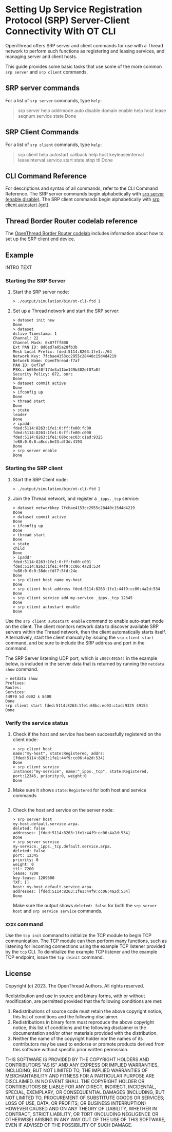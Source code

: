 # Setting Up Service Registration Protocol (SRP) Server-Client Connectivity With OT CLI

OpenThread offers SRP server and client commands for use with a Thread network
to perform such functions as registering and leasing services, and managing
server and client hosts.

This guide provides some basic tasks that use some of the more common `srp server`
and `srp client` commands.

## SRP server commands

For a list of `srp server` commands, type `help`:

> srp server help
addrmode
auto
disable
domain
enable
help
host
lease
seqnum
service
state
Done

## SRP Client Commands

For a list of `srp client` commands, type `help`:

> srp client help
autostart
callback
help
host
keyleaseinterval
leaseinterval
service
start
state
stop
ttl
Done

## CLI Command Reference

For descriptions and syntax of all commands, refer to the CLI Command Reference.
The SRP server commands begin alphabetically with
[srp server (enable,disable)](https://openthread.io/reference/cli/commands#srp_server_enabledisable).
The SRP client commands begin alphabetically with
[srp client autostart (get)](https://openthread.io/reference/cli/commands#srp_client_autostart_get).

## Thread Border Router codelab reference

The [OpenThread Border Router codelab](https://openthread.io/codelabs/openthread-border-router#1)
includes information about how to set up the SRP client end device.

## Example

INTRO TEXT

### Starting the SRP Server

1. Start the SRP server node:
  
   ```
   > ./output/simulation/bin/ot-cli-ftd 1
   ```
1. Set up a Thread network and start the SRP server:

   ```
   > dataset init new
   Done
   > dataset
   Active Timestamp: 1
   Channel: 22
   Channel Mask: 0x07fff800
   Ext PAN ID: 8d6ed7a05a28fb3b
   Mesh Local Prefix: fded:5114:8263:1fe1::/64
   Network Key: 7fcbae4153cc2955c28440c15d4d4219
   Network Name: OpenThread-f7af
   PAN ID: 0xf7af
   PSKc: b658e40f174e3a11be149b302ef07a0f
   Security Policy: 672, onrc
   Done
   > dataset commit active
   Done
   > ifconfig up
   Done
   > thread start
   Done
   > state
   leader
   Done
   > ipaddr
   fded:5114:8263:1fe1:0:ff:fe00:fc00
   fded:5114:8263:1fe1:0:ff:fe00:c000
   fded:5114:8263:1fe1:68bc:ec03:c1ad:9325
   fe80:0:0:0:a8cd:6e23:df3d:4193
   Done
   > srp server enable
   Done
   ```

### Starting the SRP client

1. Start the SRP Client node:

   ```
   > ./output/simulation/bin/ot-cli-ftd 2
   ```

1. Join the Thread network, and register a `_ipps._tcp` service:
   
   ```
   > dataset networkkey 7fcbae4153cc2955c28440c15d4d4219
   Done
   > dataset commit active
   Done
   > ifconfig up
   Done
   > thread start
   Done
   > state
   child
   Done
   > ipaddr
   fded:5114:8263:1fe1:0:ff:fe00:c001
   fded:5114:8263:1fe1:44f9:cc06:4a2d:534
   fe80:0:0:0:38dd:fdf7:5fd:24e
   Done
   > srp client host name my-host
   Done
   > srp client host address fded:5114:8263:1fe1:44f9:cc06:4a2d:534
   Done
   > srp client service add my-service _ipps._tcp 12345
   Done
   > srp client autostart enable
   Done
   ```
Use the `srp client autostart enable` command to enable auto-start mode on the client.
The client monitors network data to discover available SRP servers within
the Thread network, then the client automatically starts itself. Alternatively,
start the client manually by issuing the `srp client start` command, and be sure
to include the SRP address and port in the command.

The SRP Server listening UDP port, which is `c002(49154)` in the example below,
is included in the server data that is returned by running the `netdata show` command.

```
> netdata show
Prefixes:
Routes:
Services:
44970 5d c002 s 8400
Done
srp client start fded:5114:8263:1fe1:68bc:ec03:c1ad:9325 49154
Done
```

### Verify the service status

1. Check if the host and service has been successfully registered on the client node:

   ```
   > srp client host
   name:"my-host", state:Registered, addrs:[fded:5114:8263:1fe1:44f9:cc06:4a2d:534]
   Done
   > srp client service
   instance:"my-service", name:"_ipps._tcp", state:Registered, port:12345, priority:0, weight:0
   Done
   ```
1. Make sure it shows `state:Registered` for both host and service commands
   ```
1. Check the host and service on the server node:
   ```
   > srp server host
   my-host.default.service.arpa.
   deleted: false 
   addresses: [fded:5114:8263:1fe1:44f9:cc06:4a2d:534]
   Done
   > srp server service
   my-service._ipps._tcp.default.service.arpa.
   deleted: false
   port: 12345
   priority: 0
   weight: 0
   ttl: 7200
   lease: 7200
   key-lease: 1209600
   TXT: []
   host: my-host.default.service.arpa.
   addresses: [fded:5114:8263:1fe1:44f9:cc06:4a2d:534]
   Done
   ```
   Make sure the output shows `deleted: false` for both the `srp server host`
   and `srp service service` commands.


### 


### `XXXX` command

Use the `tcp init` command to initialize the TCP module to begin TCP communication.
The TCP module can then perform many functions, such as listening for incoming
connections using the example TCP listener provided by the `tcp` CLI.
To deinitialize the example TCP listener and the example TCP endpoint,
issue the `tcp deinit` command.

## License

Copyright (c) 2023, The OpenThread Authors.
All rights reserved.

Redistribution and use in source and binary forms, with or without
modification, are permitted provided that the following conditions are met:
1. Redistributions of source code must retain the above copyright
   notice, this list of conditions and the following disclaimer.
2. Redistributions in binary form must reproduce the above copyright
   notice, this list of conditions and the following disclaimer in the
   documentation and/or other materials provided with the distribution.
3. Neither the name of the copyright holder nor the
   names of its contributors may be used to endorse or promote products
   derived from this software without specific prior written permission.

THIS SOFTWARE IS PROVIDED BY THE COPYRIGHT HOLDERS AND CONTRIBUTORS "AS IS"
AND ANY EXPRESS OR IMPLIED WARRANTIES, INCLUDING, BUT NOT LIMITED TO, THE
IMPLIED WARRANTIES OF MERCHANTABILITY AND FITNESS FOR A PARTICULAR PURPOSE
ARE DISCLAIMED. IN NO EVENT SHALL THE COPYRIGHT HOLDER OR CONTRIBUTORS BE
LIABLE FOR ANY DIRECT, INDIRECT, INCIDENTAL, SPECIAL, EXEMPLARY, OR
CONSEQUENTIAL DAMAGES (INCLUDING, BUT NOT LIMITED TO, PROCUREMENT OF
SUBSTITUTE GOODS OR SERVICES; LOSS OF USE, DATA, OR PROFITS; OR BUSINESS
INTERRUPTION) HOWEVER CAUSED AND ON ANY THEORY OF LIABILITY, WHETHER IN
CONTRACT, STRICT LIABILITY, OR TORT (INCLUDING NEGLIGENCE OR OTHERWISE)
ARISING IN ANY WAY OUT OF THE USE OF THIS SOFTWARE, EVEN IF ADVISED OF THE
POSSIBILITY OF SUCH DAMAGE.    
